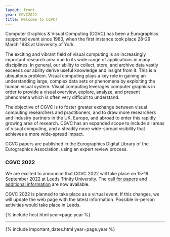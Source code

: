 ```yaml
---
layout: front
year: CGVC2022
title: Welcome to CGVC!
---
```


Computer Graphics & Visual Computing (CGVC) has been a Eurographics supported event since 1983, when the first instance took place 28-29 March 1983 at University of York.

The exciting and vibrant field of visual computing is an increasingly important research area due to its wide range of applications in many disciplines. In general, our ability to collect, store, and archive data vastly exceeds our ability derive useful knowledge and insight from it. This is a ubiquitous problem. Visual computing plays a key role in gaining an understanding large, complex data sets or phenomena by exploiting the human visual system. Visual computing leverages computer graphics in order to provide a visual overview, explore, analyze, and present phenomena which is often very difficult to understand.

The objective of CGVC is to foster greater exchange between visual computing researchers and practitioners, and to draw more researchers and industry partners in the UK, Europe, and abroad to enter this rapidly growing area of research. CGVC has an expanded scope to include all areas of visual computing, and a steadily more wide-spread visibility that achieves a more wide-spread impact.

CGVC papers are published in the Eurographics Digital Library of the Eurographics Association, using an expert review process.

<!-- This section should be updated every year -->

### CGVC 2022

We are excited to announce that CGVC 2022 will take place on 15-16 September 2022 at Leeds Trinity University. The [call for papers](CGVC2022/cfp.html) and [additional information](CGVC2022) are now available.

CGVC 2022 is planned to take place as a virtual event. If this
changes, we will update the web page with the latest information.
Possible in-person activities would take place in Leeds.

<!-- End of the section -->

{% include host.html year=page.year %}

<hr>

{% include important_dates.html year=page.year %}
